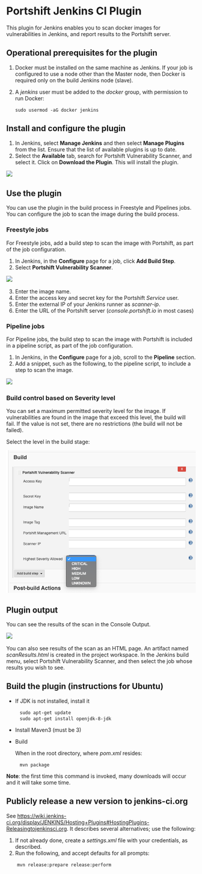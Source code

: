 # Portshift Jenkins CI Plugin #

This plugin for Jenkins enables you to scan docker images for vulnerabilities in Jenkins, and report results to the Portshift server.

## Operational prerequisites for the plugin  ##

1. Docker must be installed on the same machine as Jenkins. If your job is configured to use a node other than the Master node, then Docker is required only on the build Jenkins node (slave). 
2. A *jenkins* user must be added to the *docker* group, with permission to run Docker:

     ```
     sudo usermod -aG docker jenkins
     ```
## Install and configure the plugin
1. In Jenkins, select **Manage Jenkins** and then select **Manage Plugins** from the list. Ensure that the list of available plugins is up to date. 
2. Select the **Available** tab, search for Portshift Vulnerability Scanner, and select it.  Click on **Download the Plugin**. This will install the plugin.

![](images/Jenkins-plugin-installed.png)


## Use the plugin
You can use the plugin in the build process in Freestyle and Pipelines jobs. You can configure the job to scan the image during the build process.

### Freestyle jobs

For Freestyle jobs, add a build step to scan the image with Portshift, as part of the job configuration. 
1. In Jenkins, in the **Configure** page for a job, click **Add Build Step**.
2. Select **Portshift Vulnerability Scanner**.

![](images/Jenkins-build-freestyle.png)

3. Enter the image name.
4. Enter the access key and secret key for the Portshift *Service* user.
5. Enter the external IP of your Jenkins runner as *scanner-ip*.
6. Enter the URL of the Portshift server (*console.portshift.io* in most cases)

### Pipeline jobs
For Pipeline jobs, the build step to scan the image with Portshift is included in a pipeline script, as part of the job configuration.

1. In Jenkins, in the **Configure** page for a job, scroll to the **Pipeline** section.
1. Add a snippet, such as the following, to the pipeline script, to include a step to scan the image. 

![](images/Jenkins-build-pipeline.png)

### Build control based on Severity level

You can set a maximum permitted severity level for the image. If vulnerabilities are found in the image that exceed this level, the build will fail. 
If the value is not set, there are no restrictions (the build will not be failed).

Select the level in the build stage:

![](images/Jenkins-build-severity-level.png)


## Plugin output

You can see the results of the scan in the Console Output.

![](images/Jenkins-console-output.png)

You can also see results of the scan as an HTML page. An artifact named *scanResults.html* is created in the project workspace. In the Jenkins build menu, select Portshift Vulnerability Scanner, and then select the job whose results you wish to see.


## Build the plugin (instructions for Ubuntu)

* If JDK is not installed, install it
```
     sudo apt-get update
     sudo apt-get install openjdk-8-jdk
```

* Install Maven3 (must be 3)

*  Build

   When in the root directory, where *pom.xml* resides:
```
     mvn package
```
   **Note**: the first time this command is invoked, many downloads will occur and it will take  some time.


## Publicly release a new version to jenkins-ci.org ##
See https://wiki.jenkins-ci.org/display/JENKINS/Hosting+Plugins#HostingPlugins-Releasingtojenkinsci.org. It describes several alternatives; use the following:

1. If not already done, create a *settings.xml* file with your credentials, as described.
2. Run the following, and accept defaults for all prompts:
```
    mvn release:prepare release:perform
````
